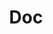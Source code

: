 ---
layout: external
title: Doc
external_url: https://github.com/oam-dev/kubevela/blob/master/docs
---